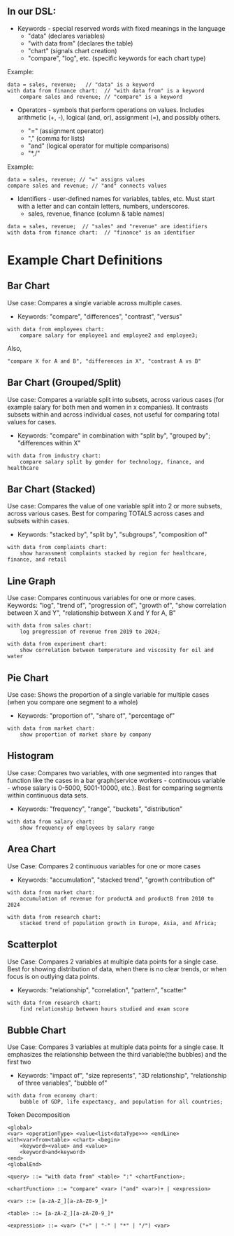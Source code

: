 
## In our DSL:
* Keywords - special reserved words with fixed meanings in the language
  * "data" (declares variables)
  * "with data from" (declares the table)
  * "chart" (signals chart creation)
  * "compare", "log", etc. (specific keywords for each chart type)

Example:
```
data = sales, revenue;   // "data" is a keyword
with data from finance chart:  // "with data from" is a keyword
    compare sales and revenue; // "compare" is a keyword
```

* Operators - symbols that perform operations on values.
Includes arithmetic (+, -), logical (and, or), assignment (=), and possibly others.

  * "=" (assignment operator)
  * "," (comma for lists)
  * "and" (logical operator for multiple comparisons)
  * "*,/"

Example:
```
data = sales, revenue; // "=" assigns values
compare sales and revenue; // "and" connects values

```

* Identifiers - user-defined names for variables, tables, etc.
Must start with a letter and can contain letters, numbers, underscores.
  * sales, revenue, finance (column & table names)

```
data = sales, revenue;  // "sales" and "revenue" are identifiers
with data from finance chart:  // "finance" is an identifier
```

# Example Chart Definitions
## Bar Chart
Use case: Compares a single variable across multiple cases.
* Keywords: "compare", "differences", "contrast", "versus"

```
with data from employees chart:
    compare salary for employee1 and employee2 and employee3;
```
Also, 
``` 
"compare X for A and B", "differences in X", "contrast A vs B"
```



## Bar Chart (Grouped/Split)
Use case: Compares a variable split into subsets, across various cases (for
example salary for both men and women in x companies). It contrasts subsets within and across individual cases, not useful
for comparing total values for cases.
* Keywords: "compare" in combination with "split by", "grouped by"; "differences within X"

```
with data from industry chart:
    compare salary split by gender for technology, finance, and healthcare
```

## Bar Chart (Stacked)
Use case: Compares the value of one variable split into 2 or more subsets, across various cases.
Best for comparing TOTALS across cases and subsets within cases.
* Keywords: "stacked by", "split by", "subgroups", "composition of"

```
with data from complaints chart:
    show harassment complaints stacked by region for healthcare, finance, and retail

```

## Line Graph
Use case: Compares continuous variables for one or more cases.
Keywords: "log", "trend of", "progression of", "growth of", "show correlation between X and Y", "relationship between X and Y for A, B"
```
with data from sales chart:
    log progression of revenue from 2019 to 2024;
```
```
with data from experiment chart:
    show correlation between temperature and viscosity for oil and water
```

## Pie Chart
Use case: Shows the proportion of a single variable for multiple cases (when you compare one segment to a whole)
* Keywords: "proportion of", "share of", "percentage of"
```
with data from market chart:
    show proportion of market share by company
```


## Histogram
Use case: Compares two variables, with one segmented into ranges that function like the cases in a bar graph(service 
workers - continuous variable - whose salary is 0-5000, 5001-10000, etc.). Best for comparing segments within continuous data sets.
* Keywords: "frequency", "range", "buckets", "distribution"
```
with data from salary chart:
    show frequency of employees by salary range
```

## Area Chart
Use Case: Compares 2 continuous variables for one or more cases
* Keywords: "accumulation", "stacked trend", "growth contribution of"
```
with data from market chart:
    accumulation of revenue for productA and productB from 2010 to 2024
```
```
with data from research chart:
    stacked trend of population growth in Europe, Asia, and Africa;
```


## Scatterplot
Use Case: Compares 2 variables at multiple data points for a single case. Best for showing distribution of data, when there is no clear trends, or when focus is on outlying data points.
* Keywords: "relationship", "correlation", "pattern", "scatter"
```
with data from research chart:
    find relationship between hours studied and exam score
```

## Bubble Chart
Use Case: Compares 3 variables at multiple data points for a single case. It emphasizes
the relationship between the third variable(the bubbles) and the first two
* Keywords: "impact of", "size represents", "3D relationship", "relationship of three variables", "bubble of"
```
with data from economy chart:
    bubble of GDP, life expectancy, and population for all countries;
```

Token Decomposition
```dsl 
<global>
<var> <operationType> <value<list<dataType>>> <endLine>
with<var>from<table> <chart> <begin>
	<keyword><value> and <value>
	<keyword>and<keyword>
<end>
<globalEnd>
```
```
<query> ::= "with data from" <table> ":" <chartFunction>;

<chartFunction> ::= "compare" <var> ("and" <var>)+ | <expression>

<var> ::= [a-zA-Z_][a-zA-Z0-9_]*

<table> ::= [a-zA-Z_][a-zA-Z0-9_]*

<expression> ::= <var> ("+" | "-" | "*" | "/") <var>
```